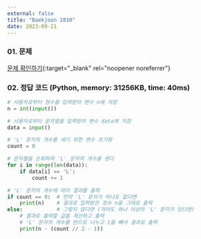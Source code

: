 ```yaml
---
external: false
title: "Baekjoon 2810"
date: 2023-09-21
---
```


### 01. 문제

[문제 확인하기](https://www.acmicpc.net/problem/2810){:target="_blank" rel="noopener noreferrer"}

### 02. 정답 코드 (Python, memory: 31256KB, time: 40ms)

```Python
# 사용자로부터 정수를 입력받아 변수 n에 저장
n = int(input())

# 사용자로부터 문자열을 입력받아 변수 data에 저장
data = input()

# 'L' 문자의 개수를 세기 위한 변수 초기화
count = 0

# 문자열을 순회하며 'L' 문자의 개수를 센다
for i in range(len(data)):
    if data[i] == 'L':
        count += 1

# 'L' 문자의 개수에 따라 결과를 출력
if count == 0:  # 만약 'L' 문자가 하나도 없다면
    print(n)    # 결과로 입력받은 정수 n을 그대로 출력
else:           # 그렇지 않다면 (적어도 하나 이상의 'L' 문자가 있다면)
    # 결과로 출력할 값을 계산하고 출력
    # 'L' 문자의 개수를 반으로 나누고 1을 빼서 결과로 출력
    print(n - (count // 2 - 1))
```
